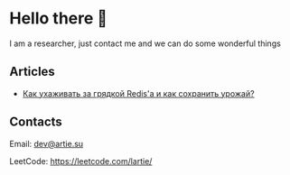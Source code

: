 # Hello there 👋

I am a researcher, just contact me and we can do some wonderful things

## Articles
* [Как ухаживать за грядкой Redis'а и как сохранить урожай?](https://habr.com/en/company/citymobil/blog/557306/)

## Contacts
Email: dev@artie.su

LeetCode: https://leetcode.com/lartie/
